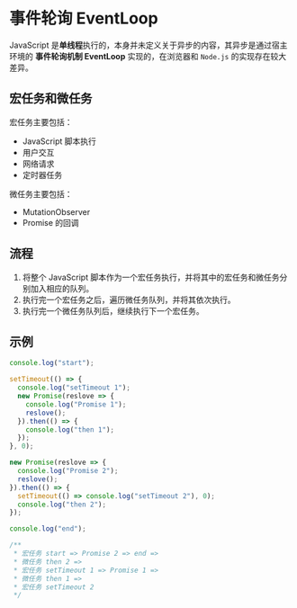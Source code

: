 # 事件轮询 EventLoop

JavaScript 是**单线程**执行的，本身并未定义关于异步的内容，其异步是通过宿主环境的 **事件轮询机制 EventLoop** 实现的，在浏览器和 `Node.js` 的实现存在较大差异。

## 宏任务和微任务

宏任务主要包括：

- JavaScript 脚本执行
- 用户交互
- 网络请求
- 定时器任务

微任务主要包括：

- MutationObserver
- Promise 的回调

## 流程

1. 将整个 JavaScript 脚本作为一个宏任务执行，并将其中的宏任务和微任务分别加入相应的队列。
2. 执行完一个宏任务之后，遍历微任务队列，并将其依次执行。
3. 执行完一个微任务队列后，继续执行下一个宏任务。

## 示例

```js
console.log("start");

setTimeout(() => {
  console.log("setTimeout 1");
  new Promise(reslove => {
    console.log("Promise 1");
    reslove();
  }).then(() => {
    console.log("then 1");
  });
}, 0);

new Promise(reslove => {
  console.log("Promise 2");
  reslove();
}).then(() => {
  setTimeout(() => console.log("setTimeout 2"), 0);
  console.log("then 2");
});

console.log("end");

/**
 * 宏任务 start => Promise 2 => end =>
 * 微任务 then 2 =>
 * 宏任务 setTimeout 1 => Promise 1 =>
 * 微任务 then 1 =>
 * 宏任务 setTimeout 2
 */
```
